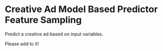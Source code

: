 # Creative Ad Model Based Predictor Feature Sampling

Predict a creative ad based on input variables.

Please add to it!
